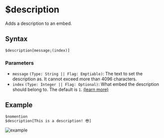 # $description
Adds a description to an embed.

## Syntax
```
$description[message;(index)]
```

### Parameters
- `message` `(Type: String || Flag: Emptiable)`: The text to set the description as. It cannot exceed more than 4096 characters.
- `index` `(Type: Integer || Flag: Optional)`: What embed the description should belong to. The default is `1`. [(learn more)](../resources/embedIndexes.md)

## Example
```
$nomention
$description[This is a description! 😎]
```

![example](https://user-images.githubusercontent.com/69215413/125975247-34376dd7-faa1-4426-a774-59294a3962c0.png)
